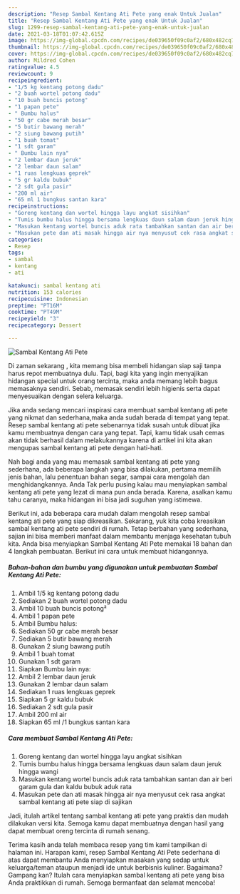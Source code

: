```yaml
---
description: "Resep Sambal Kentang Ati Pete yang enak Untuk Jualan"
title: "Resep Sambal Kentang Ati Pete yang enak Untuk Jualan"
slug: 1299-resep-sambal-kentang-ati-pete-yang-enak-untuk-jualan
date: 2021-03-18T01:07:42.615Z
image: https://img-global.cpcdn.com/recipes/de039650f09c0af2/680x482cq70/sambal-kentang-ati-pete-foto-resep-utama.jpg
thumbnail: https://img-global.cpcdn.com/recipes/de039650f09c0af2/680x482cq70/sambal-kentang-ati-pete-foto-resep-utama.jpg
cover: https://img-global.cpcdn.com/recipes/de039650f09c0af2/680x482cq70/sambal-kentang-ati-pete-foto-resep-utama.jpg
author: Mildred Cohen
ratingvalue: 4.5
reviewcount: 9
recipeingredient:
- "1/5 kg kentang potong dadu"
- "2 buah wortel potong dadu"
- "10 buah buncis potong"
- "1 papan pete"
- " Bumbu halus"
- "50 gr cabe merah besar"
- "5 butir bawang merah"
- "2 siung bawang putih"
- "1 buah tomat"
- "1 sdt garam"
- " Bumbu lain nya"
- "2 lembar daun jeruk"
- "2 lembar daun salam"
- "1 ruas lengkuas geprek"
- "5 gr kaldu bubuk"
- "2 sdt gula pasir"
- "200 ml air"
- "65 ml 1 bungkus santan kara"
recipeinstructions:
- "Goreng kentang dan wortel hingga layu angkat sisihkan"
- "Tumis bumbu halus hingga bersama lengkuas daun salam daun jeruk hingga wangi"
- "Masukan kentang wortel buncis aduk rata tambahkan santan dan air beri garam gula dan kaldu bubuk aduk rata"
- "Masukan pete dan ati masak hingga air nya menyusut cek rasa angkat sambal kentang ati pete siap di sajikan"
categories:
- Resep
tags:
- sambal
- kentang
- ati

katakunci: sambal kentang ati 
nutrition: 153 calories
recipecuisine: Indonesian
preptime: "PT16M"
cooktime: "PT49M"
recipeyield: "3"
recipecategory: Dessert

---
```



![Sambal Kentang Ati Pete](https://img-global.cpcdn.com/recipes/de039650f09c0af2/680x482cq70/sambal-kentang-ati-pete-foto-resep-utama.jpg)

Di zaman  sekarang , kita memang bisa membeli hidangan siap saji tanpa harus repot membuatnya dulu. Tapi, bagi kita yang ingin menyajikan hidangan special untuk orang tercinta, maka anda memang lebih bagus memasaknya sendiri. Sebab, memasak sendiri lebih higienis serta dapat menyesuaikan dengan selera keluarga.

Jika anda sedang mencari inspirasi cara membuat sambal kentang ati pete yang nikmat dan sederhana,maka anda sudah berada di tempat yang tepat. Resep sambal kentang ati pete  sebenarnya tidak susah untuk dibuat jika kamu membuatnya dengan cara yang tepat. Tapi, kamu tidak usah cemas akan tidak berhasil dalam melakukannya 
karena di artikel ini kita akan mengupas sambal kentang ati pete dengan hati-hati.  



Nah bagi anda yang mau memasak sambal kentang ati pete yang sederhana, ada beberapa langkah yang bisa dilakukan, pertama memilih jenis bahan, lalu penentuan bahan segar, sampai cara mengolah dan menghidangkannya. Anda Tak perlu pusing kalau mau menyiapkan sambal kentang ati pete yang lezat di mana pun anda berada. Karena, asalkan kamu  tahu caranya, maka hidangan ini bisa jadi suguhan yang istimewa.

Berikut ini, ada beberapa cara mudah dalam mengolah resep sambal kentang ati pete yang siap dikreasikan. Sekarang, yuk kita coba kreasikan sambal kentang ati pete sendiri di rumah. Tetap berbahan yang sederhana, sajian ini bisa memberi manfaat dalam membantu menjaga kesehatan tubuh kita. Anda bisa menyiapkan Sambal Kentang Ati Pete memakai 18 bahan dan 4 langkah pembuatan. Berikut ini cara untuk membuat hidangannya.

<!--inarticleads1-->

##### Bahan-bahan dan bumbu yang digunakan untuk pembuatan Sambal Kentang Ati Pete:

1. Ambil 1/5 kg kentang potong dadu
1. Sediakan 2 buah wortel potong dadu
1. Ambil 10 buah buncis potong²
1. Ambil 1 papan pete
1. Ambil  Bumbu halus:
1. Sediakan 50 gr cabe merah besar
1. Sediakan 5 butir bawang merah
1. Gunakan 2 siung bawang putih
1. Ambil 1 buah tomat
1. Gunakan 1 sdt garam
1. Siapkan  Bumbu lain nya:
1. Ambil 2 lembar daun jeruk
1. Gunakan 2 lembar daun salam
1. Sediakan 1 ruas lengkuas geprek
1. Siapkan 5 gr kaldu bubuk
1. Sediakan 2 sdt gula pasir
1. Ambil 200 ml air
1. Siapkan 65 ml /1 bungkus santan kara




<!--inarticleads2-->

##### Cara membuat Sambal Kentang Ati Pete:

1. Goreng kentang dan wortel hingga layu angkat sisihkan
1. Tumis bumbu halus hingga bersama lengkuas daun salam daun jeruk hingga wangi
1. Masukan kentang wortel buncis aduk rata tambahkan santan dan air beri garam gula dan kaldu bubuk aduk rata
1. Masukan pete dan ati masak hingga air nya menyusut cek rasa angkat sambal kentang ati pete siap di sajikan




Jadi, itulah artikel tentang  sambal kentang ati pete  yang praktis dan mudah dilakukan versi kita. Semoga kamu dapat membuatnya dengan hasil yang dapat membuat oreng tercinta di rumah senang. 

Terima kasih anda telah membaca resep yang tim kami tampilkan di halaman ini. Harapan kami, resep  Sambal Kentang Ati Pete sederhana di atas dapat membantu Anda menyiapkan masakan yang sedap untuk keluarga/teman ataupun menjadi ide untuk berbisnis kuliner. Bagaimana? Gampang kan? Itulah cara menyiapkan sambal kentang ati pete yang bisa Anda praktikkan di rumah. Semoga bermanfaat dan selamat mencoba!

